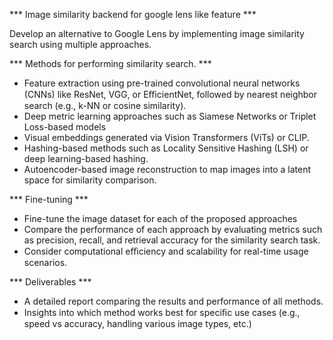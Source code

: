 *** Image similarity backend for google lens like feature ***

Develop an alternative to Google Lens by implementing image similarity search using multiple approaches.

*** Methods for performing similarity search. ***

- Feature extraction using pre-trained convolutional neural networks (CNNs) like ResNet, VGG, or EﬃcientNet, followed by nearest neighbor search (e.g., k-NN or cosine similarity).
- Deep metric learning approaches such as Siamese Networks or Triplet Loss-based models
- Visual embeddings generated via Vision Transformers (ViTs) or CLIP.
- Hashing-based methods such as Locality Sensitive Hashing (LSH) or deep learning-based hashing.
- Autoencoder-based image reconstruction to map images into a latent space for similarity comparison.


*** Fine-tuning ***
- Fine-tune the image dataset for each of the proposed approaches
- Compare the performance of each approach by evaluating metrics such as precision, recall, and retrieval accuracy for the similarity search task.
- Consider computational eﬃciency and scalability for real-time usage scenarios.

*** Deliverables ***
- A detailed report comparing the results and performance of all methods.
- Insights into which method works best for speciﬁc use cases (e.g., speed vs accuracy, handling various image types, etc.)